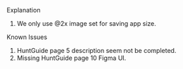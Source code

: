 Explanation
1. We only use @2x image set for saving app size.

Known Issues
1. HuntGuide page 5 description seem not be completed.
2. Missing HuntGuide page 10 Figma UI.
